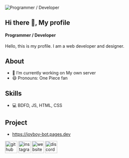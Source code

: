 ![Programmer / Developer ](https://github.com/luffytaro19/luffytaro19/raw/refs/heads/main/IMG_4796.gif)
## Hi there 👋, My profile
#### Programmer / Developer 
Hello, this is my profile. I am a web developer and designer.

## About
- 🔭 I’m currently working on My own server 
- 😄 Pronouns: One Piece fan 

## Skills
* 💻 BDFD, JS, HTML, CSS

## Project
* https://joyboy-bot.pages.dev

[<img src='https://cdn.jsdelivr.net/npm/simple-icons@3.0.1/icons/github.svg' alt='github' height='40'>](https://github.com/luffytaro19)  [<img src='https://cdn.jsdelivr.net/npm/simple-icons@3.0.1/icons/instagram.svg' alt='instagram' height='40'>](https://www.instagram.com/luffytaro19_._/)  [<img src='https://cdn.jsdelivr.net/npm/simple-icons@3.0.1/icons/icloud.svg' alt='website' height='40'>](https://joyboy-bot.pages.dev)  [<img src='https://cdn.jsdelivr.net/npm/simple-icons@3.0.1/icons/discord.svg' alt='discord' height='40'>](https://discord.gg/ZYfrjWbJPX)
